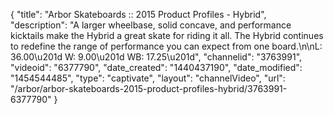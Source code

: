 {
    "title": "Arbor Skateboards :: 2015 Product Profiles - Hybrid",
    "description": "A larger wheelbase, solid concave, and performance kicktails make the Hybrid a great skate for riding it all. The Hybrid continues to redefine the range of performance you can expect from one board.\n\nL: 36.00\u201d W: 9.00\u201d WB: 17.25\u201d",
    "channelid": "3763991",
    "videoid": "6377790",
    "date_created": "1440437190",
    "date_modified": "1454544485",
    "type": "captivate",
    "layout": "channelVideo",
    "url": "\/arbor\/arbor-skateboards-2015-product-profiles-hybrid\/3763991-6377790"
}